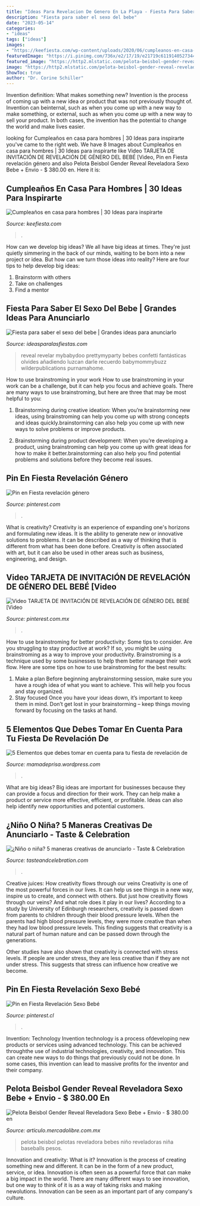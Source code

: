 ```yaml
---
title: "Ideas Para Revelacion De Genero En La Playa - Fiesta Para Saber El Sexo Del Bebe"
description: "Fiesta para saber el sexo del bebe"
date: "2023-05-14"
categories:
- "ideas"
tags: ["ideas"]
images:
- "https://keefiesta.com/wp-content/uploads/2020/06/cumpleanos-en-casa-para-hombres-5.jpg"
featuredImage: "https://i.pinimg.com/736x/e2/17/19/e21719c6119140527344d8264d80bf16.jpg"
featured_image: "https://http2.mlstatic.com/pelota-beisbol-gender-reveal-reveladora-sexo-bebe-envio-D_NQ_NP_655130-MLM29911243753_042019-F.jpg"
image: "https://http2.mlstatic.com/pelota-beisbol-gender-reveal-reveladora-sexo-bebe-envio-D_NQ_NP_655130-MLM29911243753_042019-F.jpg"
ShowToc: true
author: "Dr. Corine Schiller"
---
```



Invention definition: What makes something new?
Invention is the process of coming up with a new idea or product that was not previously thought of. Invention can beinternal, such as when you come up with a new way to make something, or external, such as when you come up with a new way to sell your product. In both cases, the invention has the potential to change the world and make lives easier.

	

		
looking for Cumpleaños en casa para hombres | 30 Ideas para inspirarte you've came to the right web. We have 8 Images about Cumpleaños en casa para hombres | 30 Ideas para inspirarte like Video TARJETA DE INVITACIÓN DE REVELACIÓN DE GÉNERO DEL BEBÉ [Video, Pin en Fiesta revelación género and also Pelota Beisbol Gender Reveal Reveladora Sexo Bebe + Envio - $ 380.00 en. Here it is:
		
    
## Cumpleaños En Casa Para Hombres | 30 Ideas Para Inspirarte

<img loading=lazy src="https://keefiesta.com/wp-content/uploads/2020/06/cumpleanos-en-casa-para-hombres-5.jpg" onerror="this.onerror=null;this.src='https://tse4.mm.bing.net/th?id=OIP.G6u_dz2gJbc8P3RJASQPDwHaJ3&amp;pid=15.1';" alt="Cumpleaños en casa para hombres | 30 Ideas para inspirarte">

_Source: keefiesta.com_

>. 

	

How can we develop big ideas?
We all have big ideas at times. They're just quietly simmering in the back of our minds, waiting to be born into a new project or idea. But how can we turn those ideas into reality? Here are four tips to help develop big ideas: 
1. Brainstorm with others 
2. Take on challenges 
3. Find a mentor 

    
## Fiesta Para Saber El Sexo Del Bebe | Grandes Ideas Para Anunciarlo

<img loading=lazy src="https://ideasparalasfiestas.com/wp-content/uploads/2019/03/ideas-para-revelar-el-sexo-del-bebe-4.jpg" onerror="this.onerror=null;this.src='https://tse2.mm.bing.net/th?id=OIP.zY0gAoJO4fv2U13echSi8QHaJ4&amp;pid=15.1';" alt="Fiesta para saber el sexo del bebe | Grandes ideas para anunciarlo">

_Source: ideasparalasfiestas.com_

>reveal revelar mybabydoo prettymyparty bebes confetti fantásticas olvides añadiendo luzcan darle recuerdo babymommybuzz wilderpublications purnamahome. 

	

How to use brainstroming in your work
How to use brainstroming in your work can be a challenge, but it can help you focus and achieve goals. There are many ways to use brainstroming, but here are three that may be most helpful to you:
1. Brainstorming during creative ideation: When you’re brainstorming new ideas, using brainstroming can help you come up with strong concepts and ideas quickly.brainstorming can also help you come up with new ways to solve problems or improve products.

2. Brainstorming during product development: When you’re developing a product, using brainstroming can help you come up with great ideas for how to make it better.brainstorming can also help you find potential problems and solutions before they become real issues.


    
## Pin En Fiesta Revelación Género

<img loading=lazy src="https://i.pinimg.com/originals/3a/9f/a6/3a9fa6d7fea326e16f4a00a981fc4858.jpg" onerror="this.onerror=null;this.src='https://tse3.mm.bing.net/th?id=OIP.5IG_GkvblAKqVJboBhCuAQHaLF&amp;pid=15.1';" alt="Pin en Fiesta revelación género">

_Source: pinterest.com_

>. 

	

What is creativity?
Creativity is an experience of expanding one's horizons and formulating new ideas. It is the ability to generate new or innovative solutions to problems. It can be described as a way of thinking that is different from what has been done before. Creativity is often associated with art, but it can also be used in other areas such as business, engineering, and design.

    
## Video TARJETA DE INVITACIÓN DE REVELACIÓN DE GÉNERO DEL BEBÉ [Video

<img loading=lazy src="https://i.pinimg.com/736x/e2/17/19/e21719c6119140527344d8264d80bf16.jpg" onerror="this.onerror=null;this.src='https://tse1.mm.bing.net/th?id=OIP.CzVgdk57DvPwWvt29jtWjgHaNK&amp;pid=15.1';" alt="Video TARJETA DE INVITACIÓN DE REVELACIÓN DE GÉNERO DEL BEBÉ [Video">

_Source: pinterest.com.mx_

>. 

	

How to use brainstroming for better productivity: Some tips to consider.
Are you struggling to stay productive at work? If so, you might be using brainstroming as a way to improve your productivity. Brainstroming is a technique used by some businesses to help them better manage their work flow. Here are some tips on how to use brainstroming for the best results: 
1) Make a plan 
Before beginning anybrainstorming session, make sure you have a rough idea of what you want to achieve. This will help you focus and stay organized. 
2) Stay focused 
Once you have your ideas down, it’s important to keep them in mind. Don’t get lost in your brainstorming – keep things moving forward by focusing on the tasks at hand.

    
## 5 Elementos Que Debes Tomar En Cuenta Para Tu Fiesta De Revelación De

<img loading=lazy src="https://i.pinimg.com/564x/0a/5a/d5/0a5ad55d00386c5fe904a16f22cd50e1.jpg" onerror="this.onerror=null;this.src='https://tse1.mm.bing.net/th?id=OIP.i13EiowwicyYxiXZBuVLSAHaLG&amp;pid=15.1';" alt="5 Elementos que debes tomar en cuenta para tu fiesta de revelación de">

_Source: mamadeprisa.wordpress.com_

>. 

	

What are big ideas?
Big ideas are important for businesses because they can provide a focus and direction for their work. They can help make a product or service more effective, efficient, or profitable. Ideas can also help identify new opportunities and potential customers.

    
## ¿Niño O Niña? 5 Maneras Creativas De Anunciarlo - Taste &amp; Celebration

<img loading=lazy src="https://www.tasteandcelebration.com/wp-content/uploads/2018/04/Pinterest-4.jpg" onerror="this.onerror=null;this.src='https://tse1.mm.bing.net/th?id=OIP.4jpo1HeCuKUDJg9m3pI3CgHaJ4&amp;pid=15.1';" alt="¿Niño o niña? 5 maneras creativas de anunciarlo - Taste &amp; Celebration">

_Source: tasteandcelebration.com_

>. 

	

Creative juices: How creativity flows through our veins
Creativity is one of the most powerful forces in our lives. It can help us see things in a new way, inspire us to create, and connect with others. But just how creativity flows through our veins? And what role does it play in our lives?
According to a study by University of Edinburgh researchers, creativity is passed down from parents to children through their blood pressure levels. When the parents had high blood pressure levels, they were more creative than when they had low blood pressure levels. This finding suggests that creativity is a natural part of human nature and can be passed down through the generations.

Other studies have also shown that creativity is connected with stress levels. If people are under stress, they are less creative than if they are not under stress. This suggests that stress can influence how creative we become.

    
## Pin En Fiesta Revelación Sexo Bebé

<img loading=lazy src="https://i.pinimg.com/736x/ca/70/43/ca70435f40fc09da4e8e4f0be85b9cf2.jpg" onerror="this.onerror=null;this.src='https://tse1.mm.bing.net/th?id=OIP.H9CgUoG-0AHyIAw_eHUanQHaKS&amp;pid=15.1';" alt="Pin en Fiesta Revelación Sexo Bebé">

_Source: pinterest.cl_

>. 

	

Invention: Technology
Invention technology is a process ofdeveloping new products or services using advanced technology. This can be achieved throughthe use of industrial technologies, creativity, and innovation. This can create new ways to do things that previously could not be done. In some cases, this invention can lead to massive profits for the inventor and their company.

    
## Pelota Beisbol Gender Reveal Reveladora Sexo Bebe + Envio - $ 380.00 En

<img loading=lazy src="https://http2.mlstatic.com/pelota-beisbol-gender-reveal-reveladora-sexo-bebe-envio-D_NQ_NP_655130-MLM29911243753_042019-F.jpg" onerror="this.onerror=null;this.src='https://tse2.mm.bing.net/th?id=OIP.P9QIe20rAJ38xauXuKFCHgHaHa&amp;pid=15.1';" alt="Pelota Beisbol Gender Reveal Reveladora Sexo Bebe + Envio - $ 380.00 en">

_Source: articulo.mercadolibre.com.mx_

>pelota beisbol pelotas reveladora bebes niño reveladoras niña baseballs pesos. 

	

Innovation and creativity: What is it?
Innovation is the process of creating something new and different. It can be in the form of a new product, service, or idea. Innovation is often seen as a powerful force that can make a big impact in the world. There are many different ways to see innovation, but one way to think of it is as a way of taking risks and making newolutions. Innovation can be seen as an important part of any company's culture.

